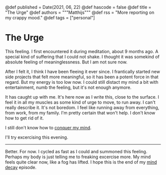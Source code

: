 @def published = Date(2021, 06, 22)
@def hascode = false
@def title = "The Urge"
@def authors = """Matthijs"""
@def rss = "More reporting on my crappy mood."
@def tags = ["personal"]

# The Urge


This feeling. I first encountered it during meditation, about 9 months ago. A special kind of suffering that I could not shake. I thought it was somekind of absolute feeling of meaninglessness. But I am not sure now.


After I felt it, I think I have been fleeing it ever since. I frantically started new side projects that felt more meaningful, so it has been a potent force in that regard. But my energy is too low now. I could still distact my mind a bit with entertainment, numb the feeling, but it's not enough anymore.


It has caught up with me. It's here now as I write this, close to the surface. I feel it in all my muscles as some kind of urge to move, to run away. I can't really describe it. It's not boredom. I feel like running away from everything, from work, from my family. I'm pretty certain that won't help. I don't know how to get rid of it.


I still don't know how to [conquer my mind](https://nav.al/kapil).


I'll try excercising this evening.

---

Better. For now. I cycled as fast as I could and summoned this feeling. Perhaps my body is just telling me to freaking excercise more. My mind feels quite clear now, like a fog has lifted. I hope this is the end of my [mind decay](https://www.functionalnoise.com/pages/2021-06-04-mind-decay/) episode.
